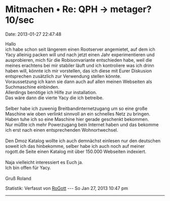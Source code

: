 Mitmachen • Re: QPH -\> metager? 10/sec
=======================================

Date: 2013-01-27 22:47:48

Hallo\
ich habe schon seit längerem einen Rootserver angemietet, auf dem ich
Yacy alleinig packen will und nach jetzt einen Jahr experimentieren und
ausprobieren, mich für die Robisonvariante entschieden habe, weil die
meines erachtens bei mir stabiler läuft und ich kontroliere was ich
drinn haben will, könnte ich mir vorstellen, das ich diese mit Eurer
Diskusion entsprechen zusätzlich zur Verwendung stellen könnte.\
Voraussetzung ich kann sie dann auch auf allen meinen Webseiten als
Suchmaschine einbinden.\
Allerdings benötige ich Hilfe zur installation.\
Das wäre dann die vierte Yacy die ich betreibe.\
\
Selber habe ich zuwenig Breitbandinternetzugang um so eine große
Maschine wie oben verlinkt sinnvoll an ein schnelles Netz zu bringen.\
Haben tuhe ich so eine Maschine hier gerade geschenkt bekommen.\
Nur müßte ich mehr Powerzugang bein Internet haben und das bekomme ich
erst nach einen entsprechenden Wohnortwechsel.\
\
Den Dmoz Katalog wollte ich auch demnächst einlesen nur den deutschen
soweit ich das hinbekomme, selber habe ich auch noch auf meiner
rogott.de Seite einen Katalog mit über 150.000 Webseiten indexiert.\
\
Naja vielleicht interessiert es Euch ja.\
Ich bin offen für Yacy.\
\
Gruß Roland

Statistik: Verfasst von
[RoGott](http://forum.yacy-websuche.de/memberlist.php?mode=viewprofile&u=8821)
--- So Jan 27, 2013 10:47 pm

------------------------------------------------------------------------
